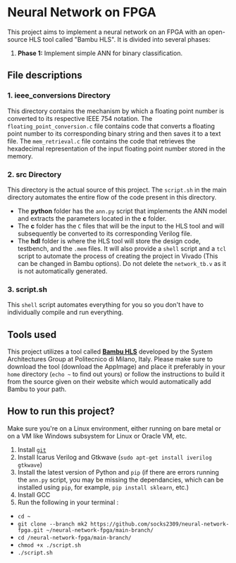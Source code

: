 # Neural Network on FPGA

This project aims to implement a neural network on an FPGA with an open-source HLS tool called "Bambu HLS". It is divided into several phases:

1. **Phase 1:** Implement simple ANN for binary classification. 

## File descriptions

### 1.  ieee_conversions Directory

This directory contains the mechanism by which a floating point number is converted to its respective IEEE 754 notation. The `floating_point_conversion.c` file contains code that converts a floating point number to its corresponding binary string and then saves it to a text file. The `mem_retrieval.c` file contains the code that retrieves the hexadecimal representation of the input floating point number stored in the memory.

### 2. src Directory

This directory is the actual source of this project. The `script.sh` in the main directory automates the entire flow of the code present in this directory. 

- The **python** folder has the `ann.py` script that implements the ANN model and extracts the parameters located in the **c** folder. 
- The **c** folder has the `C` files that will be the input to the HLS tool and will subsequently be converted to its corresponding Verilog file.
- The **hdl** folder is where the HLS tool will store the design code, testbench, and the `.mem` files. It will also provide a `shell` script and a `tcl` script to automate the process of creating the project in Vivado (This can be changed in Bambu options). Do not delete the `network_tb.v` as it is not automatically generated.

### 3. script.sh

This `shell` script automates everything for you so you don't have to individually compile and run everything.

## Tools used

This project utilizes a tool called [**Bambu HLS**](https://panda.deib.polimi.it/?page_id=31) developed by the System Architectures Group at Politecnico di Milano, Italy. Please make sure to download the tool (download the AppImage) and place it preferably in your `home` directory (`echo ~` to find out yours) or follow the instructions to build it from the source given on their website which would automatically add Bambu to your path. 

## How to run this project?

Make sure you're on a Linux environment, either running on bare metal or on a VM like Windows subsystem for Linux or Oracle VM, etc.

1. Install [`git`](https://git-scm.com/book/en/v2/Getting-Started-Installing-Git)
2. Install Icarus Verilog and Gtkwave (`sudo apt-get install iverilog gtkwave`) 
3. Install the latest version of Python and `pip` (if there are errors running the `ann.py` script, you may be missing the dependancies, which can be installed using `pip`, for example, `pip install sklearn`, etc.)
4. Install GCC
5. Run the following in your terminal :

- `cd ~`
- `git clone --branch mk2 https://github.com/socks2309/neural-network-fpga.git ~/neural-network-fpga/main-branch/` 
- `cd /neural-network-fpga/main-branch/` 
- `chmod +x ./script.sh`
- `./script.sh`

